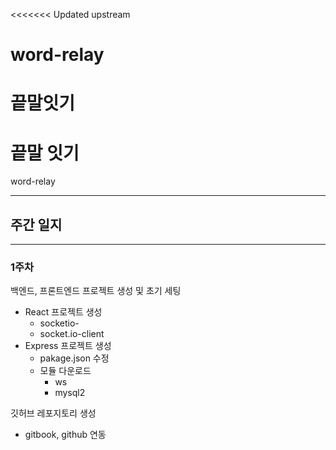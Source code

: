 <<<<<<< Updated upstream
# word-relay
끝말잇기
=======

# 끝말 잇기

word-relay

---

## 주간 일지

---

### 1주차

백엔드, 프론트엔드 프로젝트 생성 및 초기 세팅

- React 프로젝트 생성
    - socketio-
    - socket.io-client
- Express 프로젝트 생성
    - pakage.json 수정
    - 모듈 다운로드
        - ws
        - mysql2

깃허브 레포지토리 생성

- gitbook, github 연동